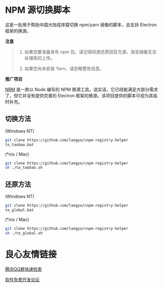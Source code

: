 # NPM 源切换脚本

这是一批用于帮助中国大陆程序猿切换 npm/yarn 镜像的脚本，且支持 Electron 框架的换源。

**注意**

> 1. 如果您要准备发布 npm 包，请记得将源还原回官方源，淘宝镜像无法处理库的上传。
>
> 2. 如果您尚未安装 Yarn，请忽略警告信息。

**推广项目**

[NRM](https://github.com/Pana/nrm) 是一款以 Node 编写的 NPM 换源工具。说实话，它已经能满足大部分需求了，但它并没有提供完善的 Electron 框架的换源。该项目提供的脚本可视为其临时补充。

## 切换方法

(Windows NT)

```sh
git clone https://github.com/langyo/cnpm-registry-helper
to_taobao.bat
```

(*nix / Mac)

```sh
git clone https://github.com/langyo/cnpm-registry-helper
sh ./to_taobao.sh
```

## 还原方法

(Windows NT)

```sh
git clone https://github.com/langyo/cnpm-registry-helper
to_global.bat
```

(*nix / Mac)

```sh
git clone https://github.com/langyo/cnpm-registry-helper
sh ./to_global.sh
```


 # 良心友情链接

[腾讯QQ群快速检索](http://u.720life.cn/s/8cf73f7c)

[软件免费开发论坛](http://u.720life.cn/s/bbb01dc0)